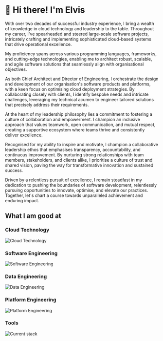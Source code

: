 # 👋 Hi there! I'm Elvis

With over two decades of successful industry experience, I bring a wealth of knowledge in cloud technology and leadership to the table. Throughout my career, I've spearheaded and steered large-scale software projects, intricately crafting and implementing sophisticated cloud-based systems that drive operational excellence.

My proficiency spans across various programming languages, frameworks, and cutting-edge technologies, enabling me to architect robust, scalable, and agile software solutions that seamlessly align with organisational objectives.

As both Chief Architect and Director of Engineering, I orchestrate the design and development of our organisation's software products and platforms, with a keen focus on optimising cloud deployment strategies. By collaborating closely with clients, I identify bespoke needs and intricate challenges, leveraging my technical acumen to engineer tailored solutions that precisely address their requirements.

At the heart of my leadership philosophy lies a commitment to fostering a culture of collaboration and empowerment. I champion an inclusive approach that values teamwork, open communication, and mutual respect, creating a supportive ecosystem where teams thrive and consistently deliver excellence.

Recognised for my ability to inspire and motivate, I champion a collaborative leadership ethos that emphasises transparency, accountability, and continuous improvement. By nurturing strong relationships with team members, stakeholders, and clients alike, I prioritise a culture of trust and shared vision, paving the way for transformative innovation and sustained success.

Driven by a relentless pursuit of excellence, I remain steadfast in my dedication to pushing the boundaries of software development, relentlessly pursuing opportunities to innovate, optimise, and elevate our practices. Together, let's chart a course towards unparalleled achievement and enduring impact.

## What I am good at

### Cloud Technology
![Cloud Technology](https://skillicons.dev/icons?i=aws,azure,gcp,heroku)

### Software Engineering
![Software Engineering](https://skillicons.dev/icons?i=dotnet,cs,rust,py,rocket,nextjs,react,vue,angular,redux,materialui,nodejs,express,ts,yarn,fastapi,postman)

### Data Engineering
![Data Engineering](https://skillicons.dev/icons?i=postgres,mysql,cassandra,mongodb,sqlite,elasticsearch,kafka,redis,rabbitmq)

### Platform Engineering
![Platform Engineering](https://skillicons.dev/icons?i=kubernetes,grafana,prometheus,docker,terraform,ubuntu,ansible,nginx,jenkins,githubactions,bash,less,powershell)

### Tools
![Current stack](https://skillicons.dev/icons?i=rider,pycharm,webstorm,visualstudio,vscode,sublime,codepen,github,gitlab,md)

<!--
**elvishsu66/elvishsu66** is a ✨ _special_ ✨ repository because its `README.md` (this file) appears on your GitHub profile.

Here are some ideas to get you started:

- 🔭 I’m currently working on ...
- 🌱 I’m currently learning ...
- 👯 I’m looking to collaborate on ...
- 🤔 I’m looking for help with ...
- 💬 Ask me about ...
- 📫 How to reach me: ...
- 😄 Pronouns: ...
- ⚡ Fun fact: ...
-->
